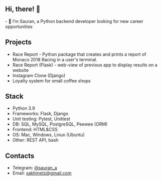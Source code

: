 <h2> Hi, there! 👋</h2>
- 👀 I’m Sauran, a Python backend developer looking for new career opportunities 

<h2>Projects</h2>

  - Race Report - Python package that creates and prints a report of Monaco 2018 Racing in a user's terminal.
  - Race Report (Flask) - web-view of previous app to display results on a website
  - Instagram Clone (Django)
  - Loyalty system for small coffee shops

<h2> Stack </h2> 

- Python 3.9
- Frameworks: Flask, Django
- Unit testing: Pytest, Unittest
- DB: SQL, MySQL, PostgreSQL, Peewee (ORM)
- Frontend: HTML&CSS
- OS: Mac, Windows, Linux (Ubuntu)
- Other: REST API, bash

<h2> Contacts </h2>

- Telegram: <a href='https://t.me/sauran_a'>@sauran_a</a>
- Email: sakhmetz@gmail.com
